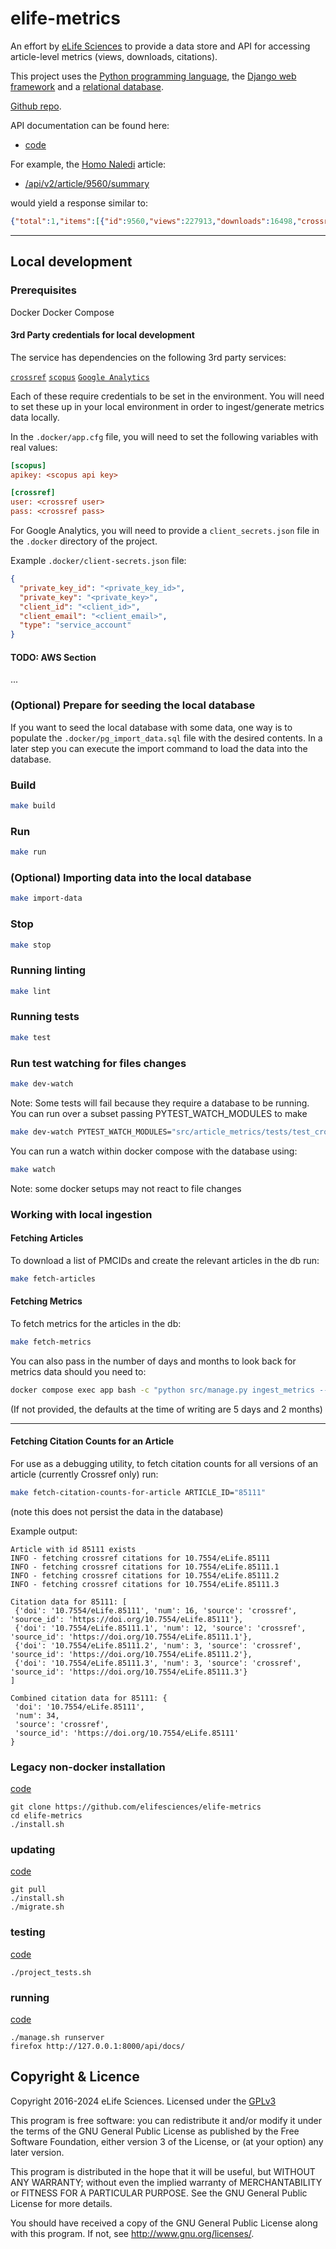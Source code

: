 # elife-metrics

An effort by [eLife Sciences](http://elifesciences.org) to provide a data store
and API for accessing article-level metrics (views, downloads, citations).

This project uses the [Python programming language](https://www.python.org/),
the [Django web framework](https://www.djangoproject.com/) and a
[relational database](https://en.wikipedia.org/wiki/Relational_database_management_system).

[Github repo](https://github.com/elifesciences/elife-metrics/).

API documentation can be found here:

* [code](https://github.com/elifesciences/elife-metrics/blob/master/src/metrics/api_v2_urls.py)

For example, the [Homo Naledi](https://dx.doi.org/10.7554/eLife.09560) article:

* [/api/v2/article/9560/summary](/api/v2/article/9560/summary)

would yield a response similar to:

```json
{"total":1,"items":[{"id":9560,"views":227913,"downloads":16498,"crossref":103,"pubmed":21,"scopus":52}]}
```

------------

## Local development

### Prerequisites

Docker
Docker Compose

#### 3rd Party credentials for local development

The service has dependencies on the following 3rd party services:

[`crossref`](https://www.crossref.org)
[`scopus`](https://www.scopus.com/home.uri)
[`Google Analytics`](https://developers.google.com/analytics/devguides/collection/ga4)

Each of these require credentials to be set in the environment. You will need to set these up in your local environment
in order to ingest/generate metrics data locally.

In the `.docker/app.cfg` file, you will need to set the following variables with real values:

```ini
[scopus]
apikey: <scopus api key>

[crossref]
user: <crossref user>
pass: <crossref pass>
```

For Google Analytics, you will need to provide a `client_secrets.json` file in the `.docker` directory of the project.

Example `.docker/client-secrets.json` file:

```json
{
  "private_key_id": "<private_key_id>",
  "private_key": "<private_key>",
  "client_id": "<client_id>",
  "client_email": "<client_email>",
  "type": "service_account"
}
```

#### TODO: AWS Section

...

### (Optional) Prepare for seeding the local database

If you want to seed the local database with some data, one way is to populate the `.docker/pg_import_data.sql` file with the
 desired contents. In a later step you can execute the import command to load the data into the database.

### Build

```bash
make build
```

### Run

```bash
make run
```

### (Optional) Importing data into the local database

```bash
make import-data
```

### Stop

```bash
make stop
````

### Running linting

```bash
make lint
```

### Running tests

```bash
make test
```

### Run test watching for files changes

```bash
make dev-watch
```

Note: Some tests will fail because they require a database to be running. You can run over a subset passing PYTEST_WATCH_MODULES to make

```bash
make dev-watch PYTEST_WATCH_MODULES="src/article_metrics/tests/test_crossref_citations.py"
```

You can run a watch within docker compose with the database using:

```bash
make watch
```

Note: some docker setups may not react to file changes

### Working with local ingestion

#### Fetching Articles

To download a list of PMCIDs and create the relevant articles in the db run:

```bash
make fetch-articles
```

#### Fetching Metrics

To fetch metrics for the articles in the db:

```bash
make fetch-metrics
```

You can also pass in the number of days and months to look back for metrics data should you need to:

```bash
docker compose exec app bash -c "python src/manage.py ingest_metrics --days 999 --months 999"
```

(If not provided, the defaults at the time of writing are 5 days and 2 months)

------------

#### Fetching Citation Counts for an Article

For use as a debugging utility, to fetch citation counts for all versions of an article (currently Crossref only) run:

```bash
make fetch-citation-counts-for-article ARTICLE_ID="85111"
```

(note this does not persist the data in the database)

Example output:

```text
Article with id 85111 exists
INFO - fetching crossref citations for 10.7554/eLife.85111
INFO - fetching crossref citations for 10.7554/eLife.85111.1
INFO - fetching crossref citations for 10.7554/eLife.85111.2
INFO - fetching crossref citations for 10.7554/eLife.85111.3

Citation data for 85111: [
 {'doi': '10.7554/eLife.85111', 'num': 16, 'source': 'crossref', 'source_id': 'https://doi.org/10.7554/eLife.85111'}, 
 {'doi': '10.7554/eLife.85111.1', 'num': 12, 'source': 'crossref', 'source_id': 'https://doi.org/10.7554/eLife.85111.1'}, 
 {'doi': '10.7554/eLife.85111.2', 'num': 3, 'source': 'crossref', 'source_id': 'https://doi.org/10.7554/eLife.85111.2'}, 
 {'doi': '10.7554/eLife.85111.3', 'num': 3, 'source': 'crossref', 'source_id': 'https://doi.org/10.7554/eLife.85111.3'}
]

Combined citation data for 85111: {
 'doi': '10.7554/eLife.85111', 
 'num': 34, 
 'source': 'crossref', 
 'source_id': 'https://doi.org/10.7554/eLife.85111'
}
```

### Legacy non-docker installation

[code](https://github.com/elifesciences/elife-metrics/blob/master/install.sh)

```shell
git clone https://github.com/elifesciences/elife-metrics
cd elife-metrics
./install.sh
```

### updating

[code](https://github.com/elifesciences/elife-metrics/blob/master/install.sh)

```shell
git pull
./install.sh
./migrate.sh
```

### testing

[code](https://github.com/elifesciences/elife-metrics/blob/master/src/metrics/tests/)

```shell
./project_tests.sh
```

### running

[code](https://github.com/elifesciences/elife-metrics/blob/master/manage.sh)

```shell
./manage.sh runserver
firefox http://127.0.0.1:8000/api/docs/
```

## Copyright & Licence

Copyright 2016-2024 eLife Sciences. Licensed under the [GPLv3](LICENCE.txt)

This program is free software: you can redistribute it and/or modify
it under the terms of the GNU General Public License as published by
the Free Software Foundation, either version 3 of the License, or
(at your option) any later version.

This program is distributed in the hope that it will be useful,
but WITHOUT ANY WARRANTY; without even the implied warranty of
MERCHANTABILITY or FITNESS FOR A PARTICULAR PURPOSE.  See the
GNU General Public License for more details.

You should have received a copy of the GNU General Public License
along with this program.  If not, see <http://www.gnu.org/licenses/>.
